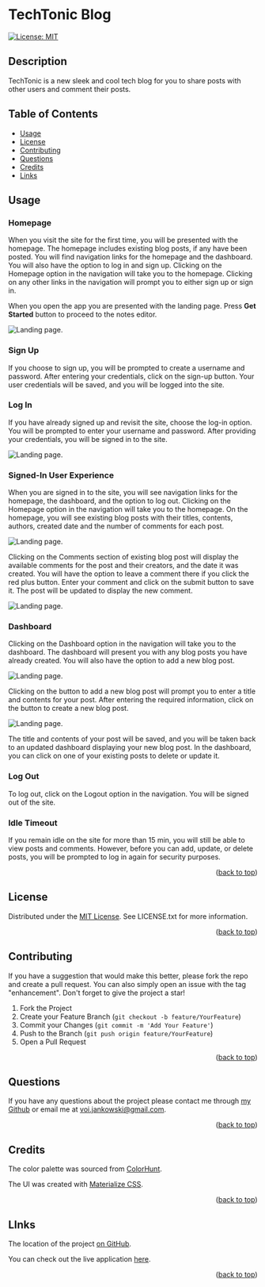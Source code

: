 # TechTonic Blog

[![License: MIT](https://img.shields.io/badge/License-MIT-yellow.svg)](https://opensource.org/licenses/MIT)

## Description

TechTonic is a new sleek and cool tech blog for you to share posts with other users and comment their posts.

## Table of Contents

- [Usage](#usage)
- [License](#license)
- [Contributing](#contributing)
- [Questions](#questions)
- [Credits](#credits)
- [Links](#links)

## Usage

### Homepage

When you visit the site for the first time, you will be presented with the homepage.
The homepage includes existing blog posts, if any have been posted.
You will find navigation links for the homepage and the dashboard.
You will also have the option to log in and sign up. Clicking on the Homepage option in the navigation will take you to the homepage.
Clicking on any other links in the navigation will prompt you to either sign up or sign in.

When you open the app you are presented with the landing page. Press **Get Started** button to proceed to the notes editor.

![Landing page.](./public/assets/images/techtonic1.png)

### Sign Up

If you choose to sign up, you will be prompted to create a username and password.
After entering your credentials, click on the sign-up button.
Your user credentials will be saved, and you will be logged into the site.

### Log In

If you have already signed up and revisit the site, choose the log-in option.
You will be prompted to enter your username and password.
After providing your credentials, you will be signed in to the site.

![Landing page.](./public/assets/images/techtonic2.png)

### Signed-In User Experience

When you are signed in to the site, you will see navigation links for the homepage, the dashboard, and the option to log out.
Clicking on the Homepage option in the navigation will take you to the homepage.
On the homepage, you will see existing blog posts with their titles, contents, authors, created date and the number of comments for each post.

![Landing page.](./public/assets/images/techtonic5.png)

Clicking on the Comments section of existing blog post will display the available comments for the post and their creators, and the date it was created.
You will have the option to leave a comment there if you click the red plus button.
Enter your comment and click on the submit button to save it.
The post will be updated to display the new comment.

![Landing page.](./public/assets/images/techtonic6.png)

### Dashboard

Clicking on the Dashboard option in the navigation will take you to the dashboard.
The dashboard will present you with any blog posts you have already created.
You will also have the option to add a new blog post.

![Landing page.](./public/assets/images/techtonic3.png)

Clicking on the button to add a new blog post will prompt you to enter a title and contents for your post.
After entering the required information, click on the button to create a new blog post.

![Landing page.](./public/assets/images/techtonic4.png)

The title and contents of your post will be saved, and you will be taken back to an updated dashboard displaying your new blog post.
In the dashboard, you can click on one of your existing posts to delete or update it.

### Log Out

To log out, click on the Logout option in the navigation.
You will be signed out of the site.

### Idle Timeout

If you remain idle on the site for more than 15 min, you will still be able to view posts and comments.
However, before you can add, update, or delete posts, you will be prompted to log in again for security purposes.

<p align="right">(<a href="#readme-top">back to top</a>)</p>

## License

Distributed under the [MIT License](https://opensource.org/licenses/MIT). See LICENSE.txt for more information.

<p align="right">(<a href="#readme-top">back to top</a>)</p>

## Contributing

If you have a suggestion that would make this better, please fork the repo and create a pull request. You can also simply open an issue with the tag "enhancement".
Don't forget to give the project a star!

1. Fork the Project
2. Create your Feature Branch (`git checkout -b feature/YourFeature`)
3. Commit your Changes (`git commit -m 'Add Your Feature'`)
4. Push to the Branch (`git push origin feature/YourFeature`)
5. Open a Pull Request

<p align="right">(<a href="#readme-top">back to top</a>)</p>

## Questions

If you have any questions about the project please contact me through [my Github](https://github.com/voi-jankowski) or email me at [voi.jankowski@gmail.com](mailto:voi.jankowski@gmail.com).

<p align="right">(<a href="#readme-top">back to top</a>)</p>

## Credits

The color palette was sourced from [ColorHunt](https://colorhunt.co/palette/3c486bf0f0f0f9d949f45050).

The UI was created with [Materialize CSS](https://materializecss.com/about.html).

<p align="right">(<a href="#readme-top">back to top</a>)</p>

## LInks

The location of the project [on GitHub](https://github.com/voi-jankowski/tech-blog).

You can check out the live application [here](https://note-taker-27-04-2023.herokuapp.com/).

<p align="right">(<a href="#readme-top">back to top</a>)</p>
